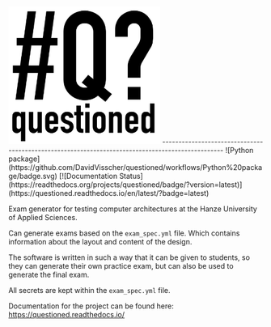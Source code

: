 <img src="https://raw.githubusercontent.com/DavidVisscher/questioned/master/docs/_static/Questioned.svg" data-canonical="https://raw.githubusercontent.com/DavidVisscher/questioned/master/docs/_static/Questioned.svg" width="300" />
-------------------------------------------------------------------------------------------------
![Python package](https://github.com/DavidVisscher/questioned/workflows/Python%20package/badge.svg)
[![Documentation Status](https://readthedocs.org/projects/questioned/badge/?version=latest)](https://questioned.readthedocs.io/en/latest/?badge=latest)

Exam generator for testing computer architectures at the Hanze University of Applied Sciences.

Can generate exams based on the `exam_spec.yml` file. Which contains information about the layout and content of the design.

The software is written in such a way that it can be given to students, so they can generate their own practice exam, but can also be used to generate the final exam.

All secrets are kept within the `exam_spec.yml` file.

Documentation for the project can be found here:
https://questioned.readthedocs.io/
